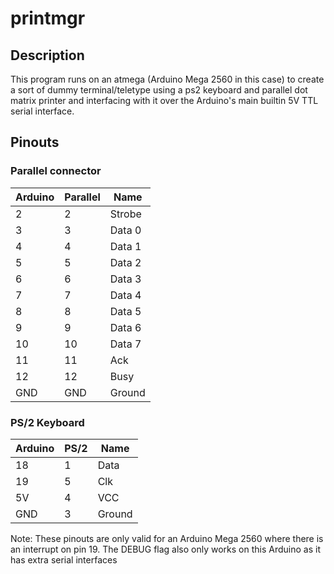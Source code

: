 # printmgr

## Description

This program runs on an atmega (Arduino Mega 2560 in this case) to create a sort
of dummy terminal/teletype using a ps2 keyboard and parallel dot matrix printer
and interfacing with it over the Arduino's main builtin 5V TTL serial interface.

## Pinouts

### Parallel connector

| Arduino   | Parallel  | Name   |
| ---       | ---       | ---    |
| 2         | 2         | Strobe |
| 3         | 3         | Data 0 |
| 4         | 4         | Data 1 |
| 5         | 5         | Data 2 |
| 6         | 6         | Data 3 |
| 7         | 7         | Data 4 |
| 8         | 8         | Data 5 |
| 9         | 9         | Data 6 |
| 10        | 10        | Data 7 |
| 11        | 11        | Ack    |
| 12        | 12        | Busy   |
| GND       | GND       | Ground |

### PS/2 Keyboard

| Arduino   | PS/2  | Name   |
| ---       | ---   | ---    |
| 18        | 1     | Data   |
| 19        | 5     | Clk    |
| 5V        | 4     | VCC    |
| GND       | 3     | Ground |

Note: These pinouts are only valid for an Arduino Mega 2560 where there is an
interrupt on pin 19. The DEBUG flag also only works on this Arduino as it has
extra serial interfaces
